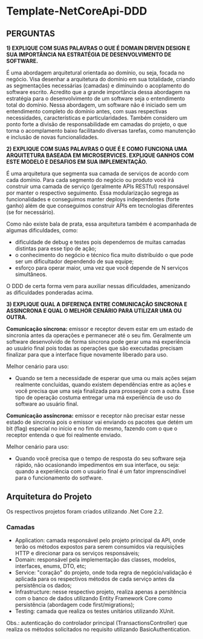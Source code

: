 # Template-NetCoreApi-DDD

## PERGUNTAS


**1) EXPLIQUE COM SUAS PALAVRAS O QUE É DOMAIN DRIVEN DESIGN E SUA IMPORTÂNCIA
NA ESTRATÉGIA DE DESENVOLVIMENTO DE SOFTWARE.**

É uma abordagem arquitetural orientada ao domínio, ou seja, focada no negócio. 
Visa desenhar a arquitetura do domínio em sua totalidade, criando as segmentações necessárias (camadas) e diminuindo o acoplamento do software escrito.
Acredito que a grande importância dessa abordagem na estratégia para o desenvolvimento de um software seja o entendimento total do domínio.
Nessa abordagem, um software não é iniciado sem um entendimento completo do domínio antes, com suas respectivas necessidades, características e particularidades.
Também considero um ponto forte a divisão de responsabilidade em camadas do projeto, o que torna o acomplamento baixo facilitando diversas tarefas, como manutenção e inclusão de novas funcionalidades.


**2) EXPLIQUE COM SUAS PALAVRAS O QUE É E COMO FUNCIONA UMA ARQUITETURA BASEADA
EM MICROSERVICES. EXPLIQUE GANHOS COM ESTE MODELO E DESAFIOS EM SUA
IMPLEMENTAÇÃO.**

É uma arquitetura que segmenta sua camada de serviços de acordo com cada domínio. 
Para cada segmento do negócio ou produto você irá construir uma camada de serviço (geralmente APIs RESTful) responsável por manter o respectivo seguimento.
Essa modularização segrega as funcionalidades e conseguimos manter deploys independentes (forte ganho) além de que conseguimos construir APIs em tecnologias diferentes (se for necessário).

Como não existe bala de prata, essa arquitetura também é acompanhada de algumas dificuldades, como: 

- dificuldade de debug e testes pois dependemos de muitas camadas distintas para esse tipo de ação;
- o conhecimento do negócio e técnico fica muito distribuído o que pode ser um dificultador dependendo de sua equipe;
- esforço para operar maior, uma vez que você depende de N serviços simultâneos.

O DDD de certa forma vem para auxiliar nessas dificuldades, amenizando as dificuldades ponderadas acima.

**3) EXPLIQUE QUAL A DIFERENÇA ENTRE COMUNICAÇÃO SINCRONA E ASSINCRONA E QUAL O
MELHOR CENÁRIO PARA UTILIZAR UMA OU OUTRA.**

**Comunicação síncrona:** emissor e receptor devem estar em um estado de sincronia antes da operações e permanecer até o seu fim. 
Geralmente um software desenvolvido de forma síncrona pode gerar uma má experiência ao usuário final pois todas as operações que são executadas precisam finalizar para que a interface fique novamente liberado para uso.

Melhor cenário para uso:
- Quando se tem a necessidade de esperar que uma ou mais ações sejam realmente concluídas, quando existem dependências entre as ações e você precisa que uma seja finalizada para prosseguir com a outra. Esse tipo de operação costuma entregar uma má experiência de uso do software ao usuário final. 

**Comunicação assíncrona:** emissor e receptor não precisar estar nesse estado de sincronia pois o emissor vai enviando os pacotes que detém um bit (flag) especial no início e no fim do mesmo, fazendo com o que o receptor entenda o que foi realmente enviado.

Melhor cenário para uso:
- Quando você precisa que o tempo de resposta do seu software seja rápido, não ocasionando impedimentos em sua interface, ou seja: quando a experiência com o usuário final é um fator imprenscindível para o funcionamento do sotfware.

## Arquitetura do Projeto

Os respectivos projetos foram criados utilizando .Net Core 2.2.

### Camadas
- Application: camada responsável pelo projeto principal da API, onde terão os métodos expostos para serem consumidos via requisições HTTP e direcionar para os serviços responsáveis;
- Domain: responsável pela implementação das classes, modelos, interfaces, enums, DTO, etc;
- Service: "coração" do projeto, onde toda regra de negócio/validação é aplicada para os respectivos métodos de cada serviço antes da persistência os dados;
- Infrastructure: nesse respectivo projeto, realiza apenas a persitência com o banco de dados utilizando Entity Framework Core como persistência (abordagem code first/migrations);
- Testing: camada que realiza os testes unitários utilizando XUnit.

Obs.: autenticação do controlador principal (TransactionsController) que realiza os métodos solicitados no requisito utilizando BasicAuthentication.
